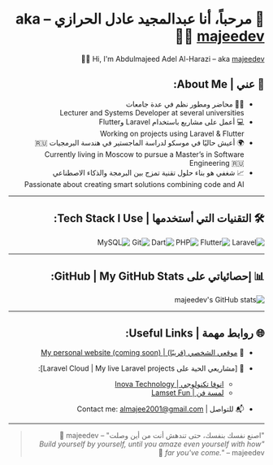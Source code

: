 <div dir="rtl" align="right">

# 👋 مرحباً، أنا عبدالمجيد عادل الحرازي – aka [majeedev](https://github.com/majeedev) 👨‍💻  
Hi, I'm Abdulmajeed Adel Al-Harazi – aka [majeedev](https://github.com/majeedev) 👨‍💻

## 🧠 عني | About Me:
- 👨‍🏫 محاضر ومطور نظم في عدة جامعات  
  Lecturer and Systems Developer at several universities
- 💻 أعمل على مشاريع باستخدام Laravel وFlutter  
  Working on projects using Laravel & Flutter
- 🌍 أعيش حاليًا في موسكو لدراسة الماجستير في هندسة البرمجيات 🇷🇺  
  Currently living in Moscow to pursue a Master’s in Software Engineering 🇷🇺
- 📈 شغفي هو بناء حلول تقنية تمزج بين البرمجة والذكاء الاصطناعي  
  Passionate about creating smart solutions combining code and AI

---

## 🛠️ التقنيات التي أستخدمها | Tech Stack I Use:

![Laravel](https://img.shields.io/badge/-Laravel-E34F26?style=flat&logo=laravel&logoColor=white)
![Flutter](https://img.shields.io/badge/-Flutter-02569B?style=flat&logo=flutter&logoColor=white)
![PHP](https://img.shields.io/badge/-PHP-777BB4?style=flat&logo=php&logoColor=white)
![Dart](https://img.shields.io/badge/-Dart-0175C2?style=flat&logo=dart&logoColor=white)
![Git](https://img.shields.io/badge/-Git-F05032?style=flat&logo=git&logoColor=white)
![MySQL](https://img.shields.io/badge/-MySQL-4479A1?style=flat&logo=mysql&logoColor=white)

---

## 📊 إحصائياتي على GitHub | My GitHub Stats:

![majeedev's GitHub stats](https://github-readme-stats.vercel.app/api?username=majeedev&show_icons=true&theme=radical)

---

## 🌐 روابط مهمة | Useful Links:

- 💼 [موقعي الشخصي (قريبًا) | My personal website (coming soon)](https://majeedev.com)  
- 🔗 [مشاريعي الحية على Laravel Cloud | My live Laravel projects]:  
  - [انوفا تكنولوجي | Inova Technology](https://inoovatech-main-w3gfin.laravel.cloud/)  
  - [لمسة فن | Lamset Fun]([https://inoovatech-main-w3gfin.laravel.cloud/](https://decorationmanagemntsystem-laravel-10-master-pytztm.laravel.cloud/))

- 📬 للتواصل | Contact me: almajee2001@gmail.com

---

> "اصنع نفسك بنفسك، حتى تندهش أنت من أين وصلت" – majeedev 🚀  
> *"Build yourself by yourself, until you amaze even yourself with how far you've come."* – majeedev 🚀

</div>
